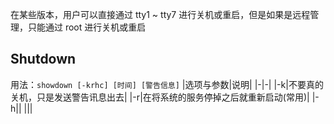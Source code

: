 在某些版本，用户可以直接通过 tty1 ~ tty7 进行关机或重启，但是如果是远程管理，只能通过 root 进行关机或重启

## Shutdown
用法：`showdown [-krhc] [时间] [警告信息]`
|选项与参数|说明|
|-|-|
|-k|不要真的关机，只是发送警告讯息出去|
|-r|在将系统的服务停掉之后就重新启动(常用)|
|-h||
|||